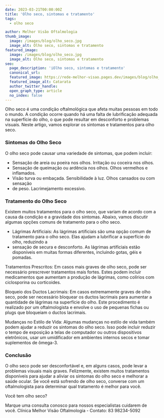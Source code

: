 ```yaml
---
date: 2023-03-21T00:00:00Z
title: 'Olho seco, sintomas e tratamento'
tags:
  - olho seco

author: Melhor Visão Oftalmologia
thumb_image:
  image: /images/blog/olho_seco.jpg
  image_alt: Olho seco, sintomas e tratamento
featured_image:
  image: /images/blog/olho_seco.jpg
  image_alt: Olho seco, sintomas e tratamento
seo:
  page_description: 'iOlho seco, sintomas e tratamento'
  canonical_url:
  featured_image: https://rede-melhor-visao.pages.dev/images/blog/olho_seco.jpg
  featured_image_alt: Catarata
  author_twitter_handle:
  open_graph_type: article
  no_index: false
---
```


Olho seco é uma condição oftalmológica que afeta muitas pessoas em todo o mundo.
A condição ocorre quando há uma falta de lubrificação adequada na superfície do
olho, o que pode resultar em desconforto e problemas visuais. Neste artigo,
vamos explorar os sintomas e tratamentos para olho seco.

### Sintomas do Olho Seco

O olho seco pode causar uma variedade de sintomas, que podem incluir:

- Sensação de areia ou poeira nos olhos. Irritação ou coceira nos olhos.
- Sensação de queimação ou ardência nos olhos. Olhos vermelhos e inflamados.
- Visão turva ou embaçada. Sensibilidade à luz. Olhos cansados ou com sensação
- de peso. Lacrimejamento excessivo.

### Tratamento do Olho Seco

Existem muitos tratamentos para o olho seco, que variam de acordo com a causa da
condição e a gravidade dos sintomas. Abaixo, vamos discutir algumas opções
comuns de tratamento para o olho seco.

- Lágrimas Artificiais: As lágrimas artificiais são uma opção comum de
  tratamento para o olho seco. Elas ajudam a lubrificar a superfície do olho,
  reduzindo a
- sensação de secura e desconforto. As lágrimas artificiais estão disponíveis em
  muitas formas diferentes, incluindo gotas, géis e pomadas.

Tratamentos Prescritos: Em casos mais graves de olho seco, pode ser necessário
prescrever tratamentos mais fortes. Estes podem incluir medicamentos que
aumentam a produção de lágrimas, como colírios com ciclosporina ou corticoides.

Bloqueio dos Ductos Lacrimais: Em casos extremamente graves de olho seco, pode
ser necessário bloquear os ductos lacrimais para aumentar a quantidade de
lágrimas na superfície do olho. Este procedimento é realizado por um
oftalmologista e envolve o uso de pequenas fichas ou plugs que bloqueiam o
ductos lacrimais.

Mudanças no Estilo de Vida: Algumas mudanças no estilo de vida também podem
ajudar a reduzir os sintomas do olho seco. Isso pode incluir reduzir o tempo de
exposição a telas de computador ou outros dispositivos eletrônicos, usar um
umidificador em ambientes internos secos e tomar suplementos de ômega-3.

### Conclusão

O olho seco pode ser desconfortável e, em alguns casos, pode levar a problemas
visuais mais graves. Felizmente, existem muitos tratamentos disponíveis para
ajudar a aliviar os sintomas do olho seco e melhorar a saúde ocular. Se você
está sofrendo de olho seco, converse com um oftalmologista para determinar qual
tratamento é melhor para você.

Você tem olho seco?

Marque uma consulta conosco para nossos especialistas cuidarem de você. Clínica
Melhor Visão Oftalmologia - Contato: 83 98234-5092

